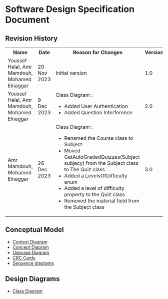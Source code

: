 # Software Design Specification Document

## Revision History

<table>
<tr>
<th>Name</th>
<th>Date</th>
<th>Reason for Changes</th>
<th>Version</th>
</tr>
<tr>
<td>Youssef Helal, Amr Mamdouh, Mohamed Elnaggar</td>
<td>20 Nov 2023</td>
<td>Initial version</td>
<td>1.0</td>
</tr>
<tr>
<td>Youssef Helal, Amr Mamdouh, Mohamed Elnaggar</td>
<td>9 Dec 2023</td>
<td>
Class Diagram : 
<ul>
<li>Added User Authentication</li>
<li>Added Question Interference</li>
</ul>
</td>
<td>2.0</td>
</tr>
<tr>
<td>Amr Mamdouh, Mohamed Elnaggar</td>
<td>26 Dec 2023</td>
<td>
Class Diagram : 
<ul>
<li>Renamed the Course class to Subject</li>
<li>Moved GetAutoGradedQuizzes(Subject subjecy) from the Subject class to The Quiz class</li>
<li>Added a LevelsOfDifficulty enum</li>
<li>Added a level of difficulty property to the Quiz class</li>
<li>Removed the material field from the Subject class</li>
</ul>
</td>
<td>3.0</td>
</tr>
</table>

## Conceptual Model

- [Context Diagram](diagrams/context-diagram.md)
- [Concept Diagram](diagrams/concept-diagram.md)
- [Usecase Diagram](diagrams/usecase-diagram.md)
- [CRC Cards](diagrams/CRC-Cards.md)
- [Sequence diagrams](diagrams/sequence-diagram.md)

## Design Diagrams

- [Class Diagram](diagrams/class-diagram.md)
